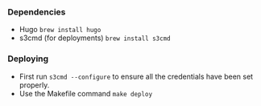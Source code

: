 ### Dependencies
* Hugo `brew install hugo`
* s3cmd (for deployments) `brew install s3cmd`

### Deploying
* First run `s3cmd --configure` to ensure all the credentials have been set properly.
* Use the Makefile command `make deploy`
